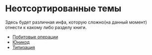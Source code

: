 # Неотсортированные темы

Здесь будет различная инфа, которую сложно(на данный момент) отнести к какому либо разделу книги.

- [Побитовые операции](bits.md)
- [Юникод](unicode.md)
- [Типизация](types.md)
 

